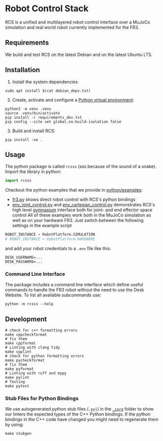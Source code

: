 # Robot Control Stack
RCS is a unified and multilayered robot control interface over a MuJoCo simulation and real world robot currently implemented for the FR3.
## Requirements
We build and test RCS on the latest Debian and on the latest Ubuntu LTS.

## Installation
1. Install the system dependencies:
```shell
sudo apt install $(cat debian_deps.txt)
```
2. Create, activate and configure a [Python virtual environment](https://docs.python.org/3/library/venv.html):
```shell
python3 -m venv .venv
source .venv/bin/activate
pip install -r requirements_dev.txt
pip config --site set global.no-build-isolation false
```
3. Build and install RCS:
```shell
pip install -ve .
```

## Usage
The python package is called `rcsss` (sss because of the sound of a snake).
Import the library in python:
```python
import rcsss
```
Checkout the python examples that we provide in [python/examples](python/examples):
- [fr3.py](python/examples/fr3.py) shows direct robot control with RCS's python bindings
- [env_joint_control.py](python/examples/env_joint_control.py) and [env_cartesian_control.py](python/examples/env_cartesian_control.py) demonstrates RCS's high level [gymnasium](https://gymnasium.farama.org/) interface both for joint- and end effector space control
All of these examples work both in the MuJoCo simulation as well as on your hardware FR3.
Just switch between the following settings in the example script
```python
ROBOT_INSTANCE = RobotPlatform.SIMULATION
# ROBOT_INSTANCE = RobotPlatform.HARDWARE
```
and add your robot credentials to a `.env` file like this:
```env
DESK_USERNAME=...
DESK_PASSWORD=...
```

### Command Line Interface
The package includes a command line interface which define useful commands to handle the FR3 robot without the need to use the Desk Website.
To list all available subcommands use:
```shell
python -m rcsss --help
```

## Development
```shell
# check for c++ formatting errors
make cppcheckformat
# fix them
make cppformat
# Linting with clang tidy
make cpplint
# check for python formatting errors
make pycheckformat
# fix them
make pyformat
# Linting with ruff and mypy
make pylint
# Testing
make pytest
```

### Stub Files for Python Bindings
We use autogenerated python stub files (`.pyi`) in the [`_core`](python/rcsss/_core/) folder to show our linters the expected types of the C++ Python bindings.
If the python bindings in the C++ code have changed you might need to regenerate them by using:
```shell
make stubgen
```
